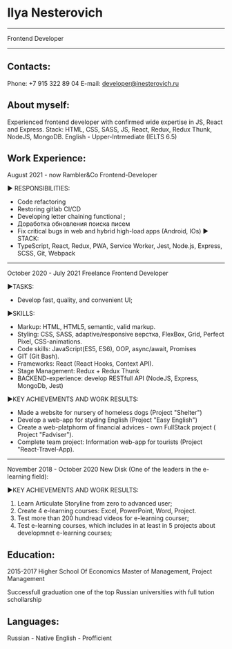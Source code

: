 # Ilya Nesterovich
*****
Frontend Developer

*****
## Contacts:

Phone: +7 915 322 89 04
E-mail: developer@inesterovich.ru

## About myself:

Experienced frontend developer with confirmed wide expertise in JS, React and Express. Stack: HTML, CSS, SASS, JS, React, Redux, Redux Thunk, NodeJS, MongoDB. English - Upper-Intrmediate (IELTS 6.5)

## Work Experience:

August 2021 - now
Rambler&Co
Frontend-Developer

► RESPONSIBILITIES:
- Code refactoring
- Restoring gitlab CI/CD
- Developing letter chaining functional ;
- Доработка обновления поиска писем
- Fix critical bugs in web and hybrid high-load apps (Android, IOs)
► STACK:
- TypeScript, React, Redux, PWA, Service Worker, Jest, Node.js, Express, SCSS, Git, Webpack

*****

October 2020 - July 2021
Freelance
Frontend Developer

►TASKS:
- Develop fast, quality, and convenient UI;

►SKILLS:
- Markup: HTML, HTML5, semantic, valid markup.
- Styling: CSS, SASS, adaptive/responsive верстка, FlexBox, Grid, Perfect Pixel, CSS-animations.
- Code skills: JavaScript(ES5, ES6), ООP, async/await, Promises
- GIT (Git Bash).
- Frameworks: React (React Hooks, Context API).
- Stage Management: Redux + Redux Thunk
- BACKEND-experience: develop RESTfull API (NodeJS, Express, MongoDb, Jest)

►KEY ACHIEVEMENTS AND WORK RESULTS:
- Made a website for nursery of homeless dogs (Project "Shelter")
- Develop a web-app for styding English (Project "Easy English")
- Create a web-platphorm of financial advices - own FullStack project ( Project "Fadviser").
- Complete team project: Information web-app for tourists (Project "React-Travel-App).

*****

November 2018 - October 2020
New Disk (One of the leaders in the e-learning field):

►KEY ACHIEVEMENTS AND WORK RESULTS:
1. Learn Articulate Storyline from zero to advanced user;
2. Create 4 e-learning courses: Excel, PowerPoint, Word, Project.
3. Test more than 200 hundread videos for e-learning courser;
4. Test e-learning courses, which includes in at least in 5 projects about developmnet e-learning courses;

## Education:

2015-2017
Higher School Of Economics
Master of Management, Project Management

Successfull graduation one of the top Russian universities with full tution schollarship

## Languages:

Russian - Native
English - Profficient